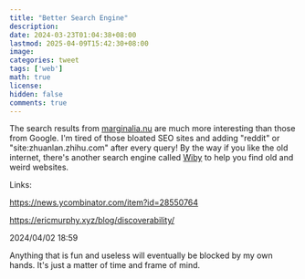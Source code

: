```yaml
---
title: "Better Search Engine"
description: 
date: 2024-03-23T01:04:38+08:00
lastmod: 2025-04-09T15:42:30+08:00
image: 
categories: tweet
tags: ['web']
math: true
license: 
hidden: false
comments: true
---
```


The search results from [marginalia.nu](https://search.marginalia.nu) are much more interesting than those from Google. I'm tired of those bloated SEO sites and adding "reddit" or "site:zhuanlan.zhihu.com" after every query! By the way if you like the old internet, there's another search engine called [Wiby](https://wiby.org) to help you find old and weird websites.

Links:

https://news.ycombinator.com/item?id=28550764

https://ericmurphy.xyz/blog/discoverability/

2024/04/02 18:59

Anything that is fun and useless will eventually be blocked by my own hands. It's just a matter of time and frame of mind.


